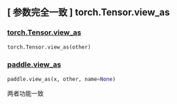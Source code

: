 ## [ 参数完全一致 ] torch.Tensor.view_as

### [torch.Tensor.view_as](https://pytorch.org/docs/stable/generated/torch.Tensor.view_as.html)

```python
torch.Tensor.view_as(other) 
```

### [paddle.view_as](https://www.paddlepaddle.org.cn/documentation/docs/zh/develop/api/paddle/view_as_cn.html)

```python
paddle.view_as(x, other, name=None)
```

两者功能一致

